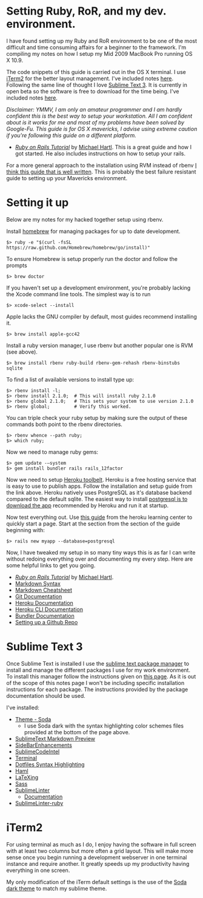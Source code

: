# Setting Ruby, RoR, and my dev. environment.

I have found setting up my Ruby and RoR environment to be one of the most difficult and time consuming affairs for a beginner to the framework. I'm compiling my notes on how I setup my Mid 2009 MacBook Pro running OS X 10.9.

The code snippets of this guide is carried out in the OS X terminal. I use [iTerm2](iterm2.com) for the better layout management. I've included notes [here](#iterm). Following the same line of thought I love [Sublime Text 3](http://www.sublimetext.com/3). It is currently in open beta so the software is free to download for the time being. I've included notes [here](#sublime).

_Disclaimer: YMMV, I am only an amateur programmer and I am hardly confident this is the best way to setup your workstation. All I am confident about is it works for me and most of my problems have been solved by Google-Fu. This guide is for OS X mavericks, I advise using extreme caution if you're following this guide on a different platform._

+ [*Ruby on Rails Tutorial*](http://railstutorial.org/) by [Michael Hartl](http://michaelhartl.com/). This is a great guide and how I got started. He also includes instructions on how to setup your rails.

For a more general approach to the installation using RVM instead of rbenv [I think this guide that is well written](http://railsapps.github.io/installrubyonrails-mac.html). This is probably the best failure resistant guide to setting up your Mavericks environment.

<a name="envsetup"></a>
# Setting it up
Below are my notes for my hacked together setup using rbenv.

Install [homebrew](http://brew.sh/) for managing packages for up to date development.

~~~ shell
$> ruby -e "$(curl -fsSL https://raw.github.com/Homebrew/homebrew/go/install)"
~~~

To ensure Homebrew is setup properly run the doctor and follow the prompts

~~~ shell
$> brew doctor
~~~

If you haven't set up a development environment, you're probably lacking the Xcode command line tools. The simplest way is to run

~~~ shell
$> xcode-select --install
~~~

Apple lacks the GNU compiler by default, most guides recommend installing it.

~~~ shell
$> brew install apple-gcc42
~~~

Install a ruby version manager, I use rbenv but another popular one is RVM (see above).

~~~ shell
$> brew install rbenv ruby-build rbenv-gem-rehash rbenv-binstubs sqlite
~~~

To find a list of available versions to install type up:

~~~ shell
$> rbenv install -l;
$> rbenv install 2.1.0;  # This will install ruby 2.1.0
$> rbenv global 2.1.0;   # This sets your system to use version 2.1.0
$> rbenv global;         # Verify this worked.
~~~

You can triple check your ruby setup by making sure the output of these commands both point to the rbenv directories.

~~~ shell
$> rbenv whence --path ruby;
$> which ruby;
~~~

Now we need to manage ruby gems:

~~~ shell
$> gem update -—system
$> gem install bundler rails rails_12factor
~~~

Now we need to setup [Heroku toolbelt](https://toolbelt.heroku.com/). Heroku is a free hosting service that is easy to use to publish apps. Follow the installation and setup guide from the link above. Heroku natively uses PostgreSQL as it's database backend compared to the default sqlite. The easiest way to install [postgresql is to download the app](http://postgresapp.com/) recommended by Heroku and run it at startup.

Now test everything out. Use [this guide](https://devcenter.heroku.com/articles/getting-started-with-rails4) from the heroku learning center to quickly start a page. Start at the section from the section of the guide beginning with:

~~~ shell
$> rails new myapp --database=postgresql
~~~

Now, I have tweaked my setup in so many tiny ways this is as far I can write without redoing everything over and documenting my every step. Here are some helpful links to get you going.

+ [*Ruby on Rails Tutorial*](http://railstutorial.org/) by [Michael Hartl](http://michaelhartl.com/).
+ [Markdown Syntax](http://daringfireball.net/projects/markdown/syntax#list)
+ [Markdown Cheatsheet](https://github.com/adam-p/markdown-here/wiki/Markdown-Cheatsheet)
+ [Git Documentation](http://gitref.org/)
+ [Heroku Documentation](https://devcenter.heroku.com/)
+ [Heroku CLI Documentation](https://devcenter.heroku.com/articles/heroku-command)
+ [Bundler Documentation](http://bundler.io/v1.5/rationale.html)
+ [Setting up a Github Repo](https://help.github.com/articles/create-a-repo)


<a name="sublime"></a>

# Sublime Text 3

Once Sublime Text is installed I use the [sublime text package manager](https://sublime.wbond.net/) to install and manage the different packages I use for my work environment. To install this manager follow the instructions given on [this page](https://sublime.wbond.net/installation). As it is out of the scope of this notes page I won't be including specific installation instructions for each package. The instructions provided by the package documentation should be used.

I've installed:

+ [Theme - Soda](https://sublime.wbond.net/packages/Theme%20-%20Soda)
  + I use Soda dark with the syntax highlighting color schemes files provided at the bottom of the page above.
+ [SublimeText Markdown Preview](https://github.com/revolunet/sublimetext-markdown-preview)
+ [SideBarEnhancements](https://sublime.wbond.net/packages/SideBarEnhancements)
+ [SublimeCodeIntel](https://sublime.wbond.net/packages/SublimeCodeIntel)
+ [Terminal](http://wbond.net/sublime_packages/terminal)
+ [Dotfiles Syntax Highlighting](https://sublime.wbond.net/packages/Dotfiles%20Syntax%20Highlighting)
+ [Haml](https://sublime.wbond.net/packages/Haml)
+ [LaTeXing](https://sublime.wbond.net/packages/LaTeXing)
+ [Sass](https://sublime.wbond.net/packages/Sass) 
+ [SublimeLinter](https://sublime.wbond.net/packages/SublimeLinter)
  + [Documentation](http://sublimelinter.readthedocs.org/en/latest/index.html)
+ [SublimeLinter-ruby](https://github.com/SublimeLinter/SublimeLinter-ruby)

<a name="iterm"></a>

# iTerm2

For using terminal as much as I do, I enjoy having the software in full screen with at least two columns but more often a grid layout. This will make more sense once you begin running a development webserver in one terminal instance and require another. It greatly speeds up my productivity having everything in one screen. 

My only modification of the iTerm default settings is the use of the [Soda dark theme](https://github.com/deepsweet/Monokai-Soda-iTerm) to match my sublime theme.
